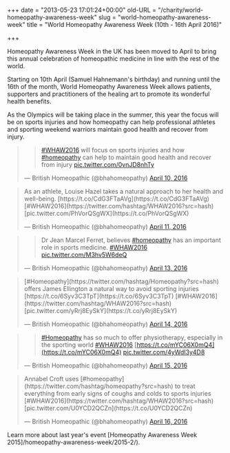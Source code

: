 +++
date = "2013-05-23 17:01:24+00:00"
old-URL = "/charity/world-homeopathy-awareness-week"
slug = "world-homeopathy-awareness-week"
title = "World Homeopathy Awareness Week (10th - 16th April 2016)"

+++

Homeopathy Awareness Week in the UK has been moved to April to bring this annual celebration of homeopathic medicine in line with the rest of the world.

Starting on 10th April (Samuel Hahnemann's birthday) and running until the 16th of the month, World Homeopathy Awareness Week allows patients, supporters and practitioners of the healing art to promote its wonderful health benefits.

As the Olympics will be taking place in the summer, this year the focus will be on sports injuries and how homeopathy can help professional athletes and sporting weekend warriors maintain good health and recover from injury.

<blockquote>

>
> [#WHAW2016](https://twitter.com/hashtag/WHAW2016?src=hash) will focus on sports injuries and how [#homeopathy](https://twitter.com/hashtag/homeopathy?src=hash) can help to maintain good health and recover from injury [pic.twitter.com/0vnJD8nhTy](https://t.co/0vnJD8nhTy)
>
>
— British Homeopathic (@bhahomeopathy) [April 10, 2016](https://twitter.com/bhahomeopathy/status/719165846866759682)</blockquote>

<blockquote>As an athlete, Louise Hazel takes a natural approach to her health and well-being. [https://t.co/CdG3FTaAVg](https://t.co/CdG3FTaAVg) [#WHAW2016](https://twitter.com/hashtag/WHAW2016?src=hash) [pic.twitter.com/PhVorQSgWX](https://t.co/PhVorQSgWX)

— British Homeopathic (@bhahomeopathy) [April 11, 2016](https://twitter.com/bhahomeopathy/status/719556224967131136)</blockquote>

<blockquote>

>
> Dr Jean Marcel Ferret, believes [#homeopathy](https://twitter.com/hashtag/homeopathy?src=hash) has an important role in sports medicine. [#WHAW2016](https://twitter.com/hashtag/WHAW2016?src=hash) [pic.twitter.com/M3hv5W6deQ](https://t.co/M3hv5W6deQ)
>
>
— British Homeopathic (@bhahomeopathy) [April 13, 2016](https://twitter.com/bhahomeopathy/status/720374972019900417)</blockquote>

<blockquote>[#Homeopathy](https://twitter.com/hashtag/Homeopathy?src=hash) offers James Ellington a natural way to avoid sporting injuries [https://t.co/6Syv3C3TpT](https://t.co/6Syv3C3TpT) [#WHAW2016](https://twitter.com/hashtag/WHAW2016?src=hash) [pic.twitter.com/yRrj8EySkY](https://t.co/yRrj8EySkY)

— British Homeopathic (@bhahomeopathy) [April 14, 2016](https://twitter.com/bhahomeopathy/status/720694147871596545)</blockquote>

<blockquote>

>
> [#Homeopathy](https://twitter.com/hashtag/Homeopathy?src=hash) has so much to offer physiotherapy, especially in the sporting world [#WHAW2016](https://twitter.com/hashtag/WHAW2016?src=hash) [https://t.co/mYC06X0mQ4](https://t.co/mYC06X0mQ4) [pic.twitter.com/4yWdI3y4D8](https://t.co/4yWdI3y4D8)
>
>
— British Homeopathic (@bhahomeopathy) [April 15, 2016](https://twitter.com/bhahomeopathy/status/721009125426118661)</blockquote>

<blockquote>Annabel Croft uses [#homeopathy](https://twitter.com/hashtag/homeopathy?src=hash) to treat everything from early signs of coughs and colds to sports injuries [#WHAW2016](https://twitter.com/hashtag/WHAW2016?src=hash) [pic.twitter.com/U0YCD2QCZn](https://t.co/U0YCD2QCZn)

— British Homeopathic (@bhahomeopathy) [April 16, 2016](https://twitter.com/bhahomeopathy/status/721435746557685760)</blockquote>

Learn more about last year's event [Homeopathy Awareness Week 2015]/homeopathy-awareness-week/2015-2/).
